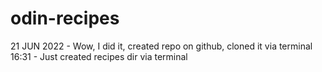 # odin-recipes

21 JUN 2022 - Wow, I did it, created repo on github, cloned it via terminal
16:31 - Just created recipes dir via terminal
